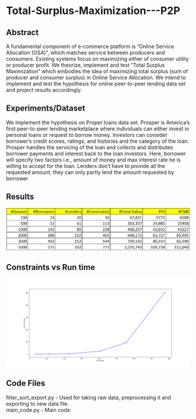 # Total-Surplus-Maximization---P2P


## Abstract
A fundamental component of e-commerce platform is ”Online Service Allocation (OSA)”, which matches service between producers and consumers. Existing systems focus on maximizing either of consumer utility or producer profit. We theorize, implement and test ”Total Surplus Maximization” which embodies the idea of maximizing total surplus (sum of producer and consumer surplus) in Online Service Allocation. We intend to implement and test the
hypothesis for online peer-to-peer lending data set and project results accordingly.


## Experiments/Dataset
We implement the hypothesis on Proper loans data set. Prosper is America’s first peer-to-peer lending marketplace where individuals can either invest in personal loans or request to borrow money. Investors can consider borrower’s credit scores, ratings, and histories and the category of the loan. Prosper handles the servicing of the loan and collects and distributes borrower payments and interest back to the loan investors. Here, borrower will specify two factors i.e., amount of money and max interest rate he is willing to accept for the loan. Lenders don’t have to provide all the requested amount,
they can only partly lend the amount requested by borrower


## Results
![alt text](https://github.com/vinaybysani/Total-Surplus-Maximization---P2P/blob/master/Results.png)


## Constraints vs Run time
![alt text](https://github.com/vinaybysani/Total-Surplus-Maximization---P2P/blob/master/constraints%20vs%20run%20time.png)  


## Code Files
filter_sort_export.py - Used for taking raw data, preprocessing it and exporting to new data file.  
main_code.py - Main code